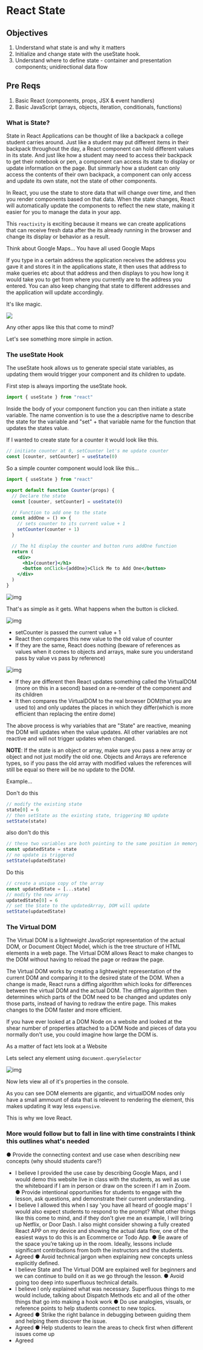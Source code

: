 # React State

## Objectives
1. Understand what state is and why it matters
1. Initialize and change state with the useState hook.
1. Understand where to define state - container and presentation components; unidirectional data flow

## Pre Reqs
1. Basic React (components, props, JSX & event handlers)
1. Basic JavaScript (arrays, objects, iteration, conditionals, functions)


### What is State?

State in React Applications can be thought of like a backpack a college student carries around. Just like a student may put different items in their backpack throughout the day, a React component can hold different values in its state. And just like how a student may need to access their backpack to get their notebook or pen, a component can access its state to display or update information on the page. But simmarly how a student can only access the contents of their own backpack, a component can only access and update its own state, not the state of other components.

In React, you use the state to store data that will change over time, and then you render components based on that data. When the state changes, React will automatically update the components to reflect the new state, making it easier for you to manage the data in your app.

This `reactivity` is exciting because it means we can create applications that can receive fresh data after the its already running in the browser and change its display or behavior as a result.

Think about Google Maps... You have all used Google Maps

If you type in a certain address the application receives the address you gave it and stores it in the applications state, it then uses that address to make queries etc about that address and then displays to you how long it would take you to get from where you currently are to the address you entered. You can also keep changing that state to different addresses and the application will update accordingly.

It's like magic.

![](https://i.imgur.com/CpgQYsj.png)

Any other apps like this that come to mind?

Let's see something more simple in action.

### The useState Hook

The useState hook allows us to generate special state variables, as updating them would trigger your component and its children to update.

First step is always importing the useState hook.

```js
import { useState } from "react"
```

Inside the body of your component function you can then initiate a state variable. The name convention is to use the a descriptive name to describe the state for the variable and "set" + that variable name for the function that updates the states value.

If I wanted to create state for a counter it would look like this.

```js
// initiate counter at 0, setCounter let's me update counter
const [counter, setCounter] = useState(0)
```

So a simple counter component would look like this...

```jsx
import { useState } from "react"

export default function Counter(props) {
  // Declare the state
  const [counter, setCounter] = useState(0)

  // Function to add one to the state
  const addOne = () => {
    // sets counter to its current value + 1
    setCounter(counter + 1)
  }

  // The h1 display the counter and button runs addOne function
  return (
    <div>
      <h1>{counter}</h1>
      <button onClick={addOne}>Click Me to Add One</button>
    </div>
  )
}
```
![img](https://i.imgur.com/ocJl48O.png)

That's as simple as it gets. What happens when the button is clicked.

![img](https://i.imgur.com/ffqwO3f.png)

- setCounter is passed the current value + 1
- React then compares this new value to the old value of counter
- If they are the same, React does nothing (beware of references as values when it comes to objects and arrays, make sure you understand pass by value vs pass by reference)

![img](https://i.imgur.com/I0sM27A.png)

- If they are different then React updates something called the VirtualDOM (more on this in a second) based on a re-render of the component and its children
- It then compares the VirtualDOM to the real browser DOM(that you are used to) and only updates the places in which they differ(which is more efficient than replacing the entire dome)

The above process is why variables that are "State" are reactive, meaning the DOM will updates when the value updates. All other variables are not reactive and will not trigger updates when changed.

**NOTE**: If the state is an object or array, make sure you pass a new array or object and not just modify the old one. Objects and Arrays are reference types, so if you pass the old array with modified values the references will still be equal so there will be no update to the DOM.

Example...

Don't do this

```js
// modify the existing state
state[0] = 6
// then setState as the existing state, triggering NO update
setState(state)
```

also don't do this
```js
// these two variables are both pointing to the same position in memory
const updatedState = state
// no update is triggered
setState(updatedState)
```

Do this

```js
// create a unique copy of the array
const updatedState = [...state]
// modify the new array
updatedState[0] = 6
// set the State to the updatedArray, DOM will update
setState(updatedState)
```

### The Virtual DOM

The Virtual DOM is a lightweight JavaScript representation of the actual DOM, or Document Object Model, which is the tree structure of HTML elements in a web page. The Virtual DOM allows React to make changes to the DOM without having to reload the page or redraw the page.

The Virtual DOM works by creating a lightweight representation of the current DOM and comparing it to the desired state of the DOM. When a change is made, React runs a diffing algorithm which looks for differences between the virtual DOM and the actual DOM. The diffing algorithm then determines which parts of the DOM need to be changed and updates only those parts, instead of having to redraw the entire page. This makes changes to the DOM faster and more efficient.

If you have ever looked at a DOM Node on a website and looked at the shear number of properties attached to a DOM Node and pieces of data you normally don't use, you could imagine how large the DOM is.

As a matter of fact lets look at a Website

Lets select any element using `document.querySelector`

![img](https://i.imgur.com/jywNtj8.png[/img)

Now lets view all of it's properties in the console.


As you can see DOM elements are gigantic, and virtualDOM nodes only have a small ammount of data that is relevent to rendering the element, this makes updating it way less `expensive`.

This is why we love React.

### More would follow but to fall in line with time constraints I think this outlines what's needed

● Provide the connecting context and use case when describing new concepts
(why should students care?)
- I believe I provided the use case by describing Google Maps, and I would demo this website live in class with the students, as well as use the whiteboard if I am in person or draw on the screen if I am in Zoom.
● Provide intentional opportunities for students to engage with the lesson, ask
questions, and demonstrate their current understanding.
- I believe I allowed this when I say 'you have all heard of google maps' I would also expect students to respond to the prompt? What other things like this come to mind, and if they don't give me an example, I will bring up Netflix, or Door Dash. I also might consider showing a fully created React APP on my device and showing the actual data flow, one of the easiest ways to do this is an Ecommerce or Todo App.
● Be aware of the space you’re taking up in the room. Ideally, lessons include
significant contributions from both the instructors and the students.
- Agreed
● Avoid technical jargon when explaining new concepts unless explicitly defined.
- I believe State and The Virtual DOM are explained well for beginners and we can continue to build on it as we go through the lesson.
● Avoid going too deep into superfluous technical details.
- I believe I only explained what was necessary. Superfluous things to me would include, talking about Dispatch Methods etc and all of the other things that go into making a hook work
● Do use analogies, visuals, or reference points to help students connect to new
topics.
- Agreed
● Strike the right balance in debugging between guiding them and helping
them discover the issue.
- Agreed
● Help students to learn the areas to check first when different issues come up
- Agreed